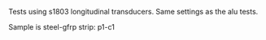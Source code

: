 Tests using s1803 longitudinal transducers.
Same settings as the alu tests.

Sample is steel-gfrp strip: p1-c1

